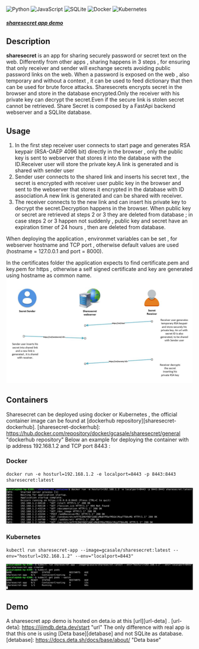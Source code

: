 ![Python](https://img.shields.io/badge/python-3670A0?style=for-the-badge&logo=python&logoColor=ffdd54) ![JavaScript](https://img.shields.io/badge/javascript-%23323330.svg?style=for-the-badge&logo=javascript&logoColor=%23F7DF1E) ![SQLite](https://img.shields.io/badge/sqlite-%2307405e.svg?style=for-the-badge&logo=sqlite&logoColor=white) ![Docker](https://img.shields.io/badge/docker-%230db7ed.svg?style=for-the-badge&logo=docker&logoColor=white) ![Kubernetes](https://img.shields.io/badge/kubernetes-%23326ce5.svg?style=for-the-badge&logo=kubernetes&logoColor=white)
##### [sharesecret app demo](https://ijimdb.deta.dev/start "sharesecret app demo")
## Description
**sharesecret** is an app for sharing securely password or secret text on the web. Differently from other apps , sharing happens in 3 steps , for ensuring that only receiver and sender will exchange secrets avoiding public password links on the web. When a password is exposed on the web , also temporary and without a context , it can be used to feed dictionary that then can be used for brute force attacks. Sharesecrets encrypts secret in the browser and store in the database encrypted.Only the receiver with his private key can decrypt the secret.Even if the secure link is stolen secret cannot be retrieved. Share Secret is composed by a FastApi backend webserver and a SQLlite database.
## Usage
1. In the first step receiver user connects to start page and generates RSA keypair (RSA-OAEP 4096 bit) directly in the browser , only the public key is sent to webserver that stores it into the database with the ID.Receiver user will store the private key.A link is generated and is shared with sender user
2. Sender user connects to the shared link and inserts his secret text , the secret is encrypted with receiver user public key in the browser and sent to the webserver that stores it encrypted in the database with ID association.A new link is generated and can be shared with receiver.
3. The receiver connects to the new link and can insert his private key to decrypt the secret.Decryption happens in the browser.
When public key or secret are retrieved at steps 2 or 3 they are deleted from database ; in case steps 2 or 3 happen not suddenly , public key and secret have an expiration timer of 24 hours , then are deleted from database.

When deploying the application , environmet variables can be set , for webserver hostname and TCP port , otherwise default values are used (hostname = 127.0.0.1 and port = 8000).

In the certificates folder the application expects to find  certificate.pem and key.pem for https , otherwise a self signed certificate and key are generated using hostname as common name. 
[![sharesecret worflow](https://raw.githubusercontent.com/gcasale82/sharesecret/main/share-secret-wf.jpg "sharesecret worflow")](https://raw.githubusercontent.com/gcasale82/sharesecret/main/share-secret-wf.jpg "sharesecret worflow")
## Containers
Sharesecret can be deployed using docker or Kubernetes , the official container image can be found at [dockerhub repository][sharesecret-dockerhub].
[sharesecret-dockerhub]: https://hub.docker.com/repository/docker/gcasale/sharesecret/general "dockerhub repository"
Below an example for deploying the container with ip address 192.168.1.2 and TCP port 8443 : 
### Docker
    docker run -e hosturl=192.168.1.2 -e localport=8443 -p 8443:8443 sharesecret:latest
[![docker](https://github.com/gcasale82/sharesecret/blob/main/sharesecret1.jpg?raw=true "docker")](https://github.com/gcasale82/sharesecret/blob/main/sharesecret1.jpg?raw=true "docker")
### Kubernetes


    kubectl run sharesecret-app --image=gcasale/sharesecret:latest --env="hosturl=192.168.1.2" --env="localport=8443"
[![kubernetes](https://github.com/gcasale82/sharesecret/blob/main/sharesecret2.jpg?raw=true "kubernetes")](https://github.com/gcasale82/sharesecret/blob/main/sharesecret2.jpg?raw=truetp:// "kubernetes")
## Demo
A sharesecret app demo is hosted on deta.io  at this [url][url-deta] .
[url-deta]: https://ijimdb.deta.dev/start "url"
The only difference with real app is that this one is using [Deta base][detabase] and not SQLite as database.
[detabase]: https://docs.deta.sh/docs/base/about/ "Deta base"
